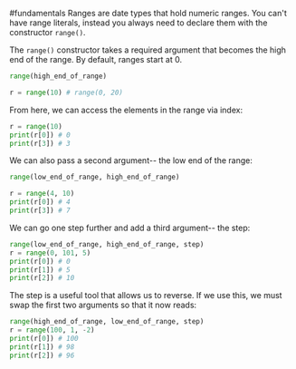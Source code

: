 #fundamentals 
Ranges are date types that hold numeric ranges.
You can't have range literals, instead you always need to declare them with the constructor `range()`.

The `range()` constructor takes a required argument that becomes the high end of the range. By default, ranges start at 0.

```python
range(high_end_of_range)

r = range(10) # range(0, 20)
```

From here, we can access the elements in the range via index:

```python
r = range(10)
print(r[0]) # 0
print(r[3]) # 3
```

We can also pass a second argument-- the low end of the range:

```python
range(low_end_of_range, high_end_of_range)

r = range(4, 10)
print(r[0]) # 4
print(r[3]) # 7
```

We can go one step further and add a third argument-- the step:

```python
range(low_end_of_range, high_end_of_range, step)
r = range(0, 101, 5)
print(r[0]) # 0
print(r[1]) # 5
print(r[2]) # 10
```

The step is a useful tool that allows us to reverse. If we use this, we must swap the first two arguments so that it now reads:

```python
range(high_end_of_range, low_end_of_range, step)
r = range(100, 1, -2)
print(r[0]) # 100
print(r[1]) # 98
print(r[2]) # 96
```

